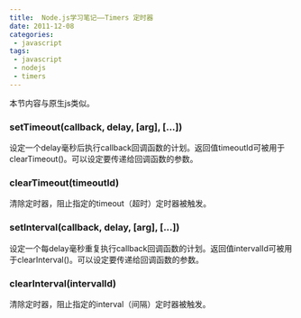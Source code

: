```yaml
---
title:  Node.js学习笔记——Timers 定时器 
date: 2011-12-08
categories: 
 - javascript
tags: 
 - javascript
 - nodejs 
 - timers
---
```


本节内容与原生js类似。

### setTimeout(callback, delay, [arg], [...])

设定一个delay毫秒后执行callback回调函数的计划。返回值timeoutId可被用于clearTimeout()。可以设定要传递给回调函数的参数。

### clearTimeout(timeoutId)

清除定时器，阻止指定的timeout（超时）定时器被触发。

### setInterval(callback, delay, [arg], [...])

设定一个每delay毫秒重复执行callback回调函数的计划。返回值intervalId可被用于clearInterval()。可以设定要传递给回调函数的参数。

### clearInterval(intervalId)

清除定时器，阻止指定的interval（间隔）定时器被触发。
